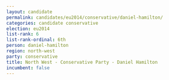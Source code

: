 ```yaml
---
layout: candidate
permalink: candidates/eu2014/conservative/daniel-hamilton/
categories: candidate conservative
election: eu2014
list-rank: 6
list-rank-ordinal: 6th
person: daniel-hamilton
region: north-west
party: conservative
title: North West - Conservative Party - Daniel Hamilton
incumbent: false
---
```

